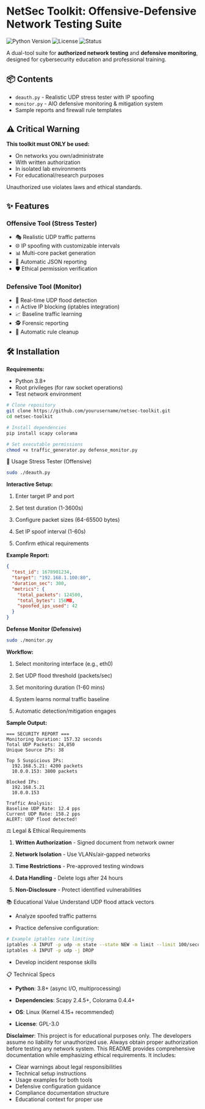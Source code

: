 # NetSec Toolkit: Offensive-Defensive Network Testing Suite

![Python Version](https://img.shields.io/badge/Python-3.8%2B-blue)
![License](https://img.shields.io/badge/License-GPL--3.0-red)
![Status](https://img.shields.io/badge/Status-Educational%20Use%20Only-lightgrey)

A dual-tool suite for **authorized network testing** and **defensive monitoring**, designed for cybersecurity education and professional training.

## 📦 Contents
- `deauth.py` - Realistic UDP stress tester with IP spoofing
- `monitor.py` - AIO defensive monitoring & mitigation system
- Sample reports and firewall rule templates

## ⚠️ Critical Warning
**This toolkit must ONLY be used:**
- On networks you own/administrate
- With written authorization
- In isolated lab environments
- For educational/research purposes

Unauthorized use violates laws and ethical standards.

## ✨ Features

### Offensive Tool (Stress Tester)
- 🎭 Realistic UDP traffic patterns
- 🌐 IP spoofing with customizable intervals
- 📊 Multi-core packet generation
- 📝 Automatic JSON reporting
- 🛡️ Ethical permission verification

### Defensive Tool (Monitor)
- 🚨 Real-time UDP flood detection
- 🔥 Active IP blocking (iptables integration)
- 📈 Baseline traffic learning
- 🕵️ Forensic reporting
- 🧹 Automatic rule cleanup

## 🛠️ Installation

**Requirements:**
- Python 3.8+
- Root privileges (for raw socket operations)
- Test network environment

```bash
# Clone repository
git clone https://github.com/yourusername/netsec-toolkit.git
cd netsec-toolkit

# Install dependencies
pip install scapy colorama

# Set executable permissions
chmod +x traffic_generator.py defense_monitor.py
```

🚀 Usage
Stress Tester (Offensive)
```bash
sudo ./deauth.py
```

**Interactive Setup:**

1. Enter target IP and port

2. Set test duration (1-3600s)

3. Configure packet sizes (64-65500 bytes)

4. Set IP spoof interval (1-60s)

5. Confirm ethical requirements

**Example Report:**

```json
{
  "test_id": 1678901234,
  "target": "192.168.1.100:80",
  "duration_sec": 300,
  "metrics": {
    "total_packets": 124500,
    "total_bytes": 156MB,
    "spoofed_ips_used": 42
  }
}
```

**Defense Monitor (Defensive)**
```bash
sudo ./monitor.py
```

**Workflow:**

1. Select monitoring interface (e.g., eth0)

2. Set UDP flood threshold (packets/sec)

3. Set monitoring duration (1-60 mins)

4. System learns normal traffic baseline

5. Automatic detection/mitigation engages

**Sample Output:**

```
=== SECURITY REPORT ===
Monitoring Duration: 157.32 seconds
Total UDP Packets: 24,850
Unique Source IPs: 38

Top 5 Suspicious IPs:
  192.168.5.21: 4200 packets
  10.0.0.153: 3800 packets

Blocked IPs:
  192.168.5.21
  10.0.0.153

Traffic Analysis:
Baseline UDP Rate: 12.4 pps
Current UDP Rate: 158.2 pps
ALERT: UDP flood detected!
```

⚖️ Legal & Ethical Requirements
1. **Written Authorization** - Signed document from network owner

2. **Network Isolation** - Use VLANs/air-gapped networks

3. **Time Restrictions** - Pre-approved testing windows

4. **Data Handling** - Delete logs after 24 hours

5. **Non-Disclosure** - Protect identified vulnerabilities

📚 Educational Value
Understand UDP flood attack vectors

- Analyze spoofed traffic patterns

- Practice defensive configuration:

```bash
# Example iptables rate limiting
iptables -A INPUT -p udp -m state --state NEW -m limit --limit 100/second -j ACCEPT
iptables -A INPUT -p udp -j DROP
```
- Develop incident response skills

📋 Technical Specs
- **Python**: 3.8+ (async I/O, multiprocessing)

- **Dependencies**: Scapy 2.4.5+, Colorama 0.4.4+

- **OS**: Linux (Kernel 4.15+ recommended)

- **License**: GPL-3.0

**Disclaimer**: This project is for educational purposes only. The developers assume no liability for unauthorized use. Always obtain proper authorization before testing any network system. This README provides comprehensive documentation while emphasizing ethical requirements. It includes:
- Clear warnings about legal responsibilities
- Technical setup instructions
- Usage examples for both tools
- Defensive configuration guidance
- Compliance documentation structure
- Educational context for proper use

